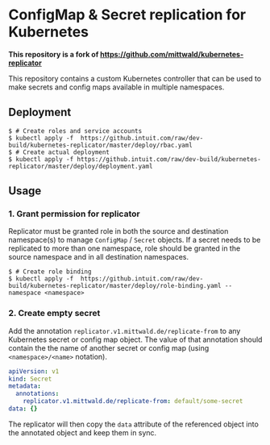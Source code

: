 # ConfigMap & Secret replication for Kubernetes

**This repository is a fork of https://github.com/mittwald/kubernetes-replicator**

This repository contains a custom Kubernetes controller that can be used to make
secrets and config maps available in multiple namespaces.

## Deployment

```shellsession
$ # Create roles and service accounts
$ kubectl apply -f  https://github.intuit.com/raw/dev-build/kubernetes-replicator/master/deploy/rbac.yaml
$ # Create actual deployment
$ kubectl apply -f https://github.intuit.com/raw/dev-build/kubernetes-replicator/master/deploy/deployment.yaml
```

## Usage

### 1. Grant permission for replicator

Replicator must be granted role in both the source and destination namespace(s) to manage `ConfigMap` / `Secret` objects. If a secret needs to be replicated to more than one namespace, role should be granted in the source namespace and in all destination namespaces.

```shellsession
$ # Create role binding
$ kubectl apply -f  https://github.intuit.com/raw/dev-build/kubernetes-replicator/master/deploy/role-binding.yaml --namespace <namespace>
```

### 2. Create empty secret

Add the annotation `replicator.v1.mittwald.de/replicate-from` to any Kubernetes
secret or config map object. The value of that annotation should contain the
the name of another secret or config map (using `<namespace>/<name>` notation).

```yaml
apiVersion: v1
kind: Secret
metadata:
  annotations:
    replicator.v1.mittwald.de/replicate-from: default/some-secret
data: {}
```

The replicator will then copy the `data` attribute of the referenced object into
the annotated object and keep them in sync.   
